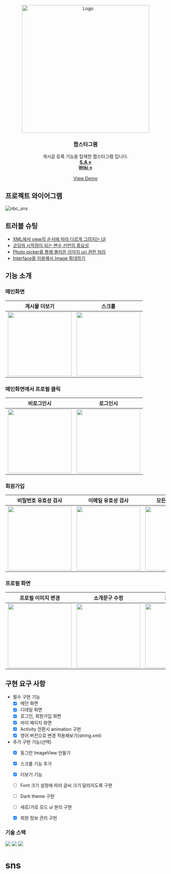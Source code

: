 <!-- PROJECT LOGO -->
<br />
<div align="center">
  <a href="https://github.com/juseonghyun/nbc_sns">
    <img src="https://github.com/juseonghyun/nbc_sns/assets/48354989/3cafb5a6-1bf6-4239-93ea-1742daf2155e" alt="Logo" width="400" height="400">
  </a>


<h3 align="center">짭스타그램</h3>

  <p align="center">
    게시글 등록 기능을 탑재한 짭스타그램 입니다.
    <br />
      <a href="https://7team.notion.site/S-A-7-null-7-48322cee6bb947a98a03341509889e36"><strong>S.A »</strong></a>
    <br />
      <a href="https://github.com/juseonghyun/nbc_sns/wiki"><strong>Wiki »</strong></a>
    <br />
    <br />
    <a href="https://www.youtube.com/watch?v=OBBkg5pTyZo">View Demo</a>
  </p>
</div>



<!-- ABOUT THE PROJECT -->
## 프로젝트 와이어그램

![nbc_sns](https://github.com/juseonghyun/nbc_sns/assets/48354989/53aee94f-509a-4bba-ba7a-0ea59693b13a)


## 트러블 슈팅

+ [XML에서 view의 순서에 따라 다르게 그려지는 UI](https://github.com/juseonghyun/nbc_sns/wiki/TroubleShooting-%E2%80%90-%EA%B9%80%EB%B3%B4%EB%9D%BC)
+ [코딩의 시작점이 되는 변수 선언의 중요성](https://github.com/juseonghyun/nbc_sns/wiki/TroubleShooting-%E2%80%90-%EB%B0%B0%EA%B8%B0%EC%A0%95)
+ [Photo picker를 통해 불러온 이미지 uri 권한 처리](https://github.com/juseonghyun/nbc_sns/wiki/TroubleShooting-%E2%80%90-%EC%9D%B4%EC%A2%85%EC%84%B1)
+ [Interface를 이용해서 Image 확대하기](https://github.com/juseonghyun/nbc_sns/wiki/TroubleShooting-%E2%80%90-%EC%A3%BC%EC%84%B1%ED%98%84)



<!-- USAGE EXAMPLES -->
## 기능 소개

### 메인화면

|게시물 더보기|스크롤|
|:-----:|:-----:|
|<img width="200" src="https://github.com/juseonghyun/nbc_sns/assets/48354989/e09caa37-615d-47e4-9769-aa6487710488">|<img width="200" src="https://github.com/juseonghyun/nbc_sns/assets/48354989/f15e1a7e-2a40-400a-bf6d-a723e9c076d7">|

### 메인화면에서 프로필 클릭

|비로그인시|로그인시|
|:-----:|:-----:|
|<img width="200" src="https://github.com/juseonghyun/nbc_sns/assets/48354989/a3cbf793-eebd-4ec4-b4ef-233550350522">|<img width="200" src="https://github.com/juseonghyun/nbc_sns/assets/48354989/b301c0f8-6cf1-4174-a91e-5bf34194a397">|

### 회원가입

|비밀번호 유효성 검사|이메일 유효성 검사|모든 입력 여부 검사|
|:-----:|:-----:|:-----:|
|<img width="200" src="https://github.com/juseonghyun/nbc_sns/assets/48354989/bda85670-c50b-4b16-aebe-fb33e40105d1">|<img width="200" src="https://github.com/juseonghyun/nbc_sns/assets/48354989/29029f03-af1f-42e3-8d37-6267a73dfaa9"> |<img width="200" src="https://github.com/juseonghyun/nbc_sns/assets/48354989/a164b05d-9374-4788-8aee-4c385e0f0f62">|

### 프로필 화면

|프로필 이미지 변경|소개문구 수정|게시물 작성|
|:-----:|:-----:|:-----:|
|<img width="200" src="https://github.com/juseonghyun/nbc_sns/assets/48354989/59e54329-5441-4575-948a-3afc7f954c5e">|<img width="200" src="https://github.com/juseonghyun/nbc_sns/assets/48354989/41fbc151-5acb-4ebd-bdf9-acfe46278b02"> |<img width="200" src="https://github.com/juseonghyun/nbc_sns/assets/48354989/c9219c40-5486-42f6-9ca2-84be60f39046"> |


## 구현 요구 사항

- 필수 구현 기능
  - [x]  메인 화면
  - [x]  디테일 화면
  - [x]  로그인, 회원가입 화면
  - [x]  마이 페이지 화면
  - [x]  Activity 전환시 animation 구현
  - [x]  영어 버전으로 변경 적용해보기(string.xml)
- 추가 구현 기능(선택)
  - [x]  동그란 ImageView 만들기
  - [x]  스크롤 기능 추가
  - [x]  더보기 기능
  - [ ]  Font 크기 설정에 따라 글씨 크기 달라지도록 구현
  - [ ]  Dark theme 구현
  - [ ]  세로/가로 모드 ui 분리 구현
  - [x]  회원 정보 관리 구현


### 기술 스택
<img src="https://img.shields.io/badge/Android-3DDC84?style=flat-square&logo=android&logoColor=white"/>
<img src="https://img.shields.io/badge/Android Studio-3DDC84?style=flat-square&logo=Android Studio&logoColor=white"/>
<img src="https://img.shields.io/badge/Kotlin-7F52FF?logo=kotlin&logoColor=fff&style=for-the-badge"/>

# sns
